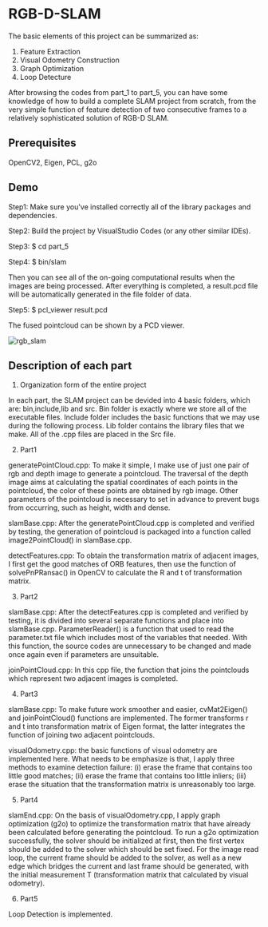 # RGB-D-SLAM

The basic elements of this project can be summarized as:
1. Feature Extraction
2. Visual Odometry Construction
3. Graph Optimization
4. Loop Detecture

After browsing the codes from part_1 to part_5, you can have some knowledge of how to build a complete SLAM project from scratch, from the very simple function of feature detection of two consecutive frames to a relatively sophisticated solution of RGB-D SLAM.  

Prerequisites
---
OpenCV2, Eigen, PCL, g2o

Demo
---
Step1: Make sure you've installed correctly all of the library packages and dependencies.

Step2: Build the project by VisualStudio Codes (or any other similar IDEs).

Step3: $ cd part_5

Step4: $ bin/slam

Then you can see all of the on-going computational results when the images are being processed. After everything is completed, a result.pcd file will be automatically generated in the file folder of data. 

Step5: $ pcl_viewer result.pcd

The fused pointcloud can be shown by a PCD viewer.

![rgb_slam](https://user-images.githubusercontent.com/85860671/153776131-0f5d19c4-6019-4f57-93d2-53288b7f438a.png)

Description of each part
----
1. Organization form of the entire project

In each part, the SLAM project can be devided into 4 basic folders, which are: bin,include,lib and src. Bin folder is exactly where we store all of the executable files. Include folder includes the basic functions that we may use during the following process. Lib folder contains the library files that we make. All of the .cpp files are placed in the Src file.

2. Part1

generatePointCloud.cpp: To make it simple, I make use of just one pair of rgb and depth image to generate a pointcloud. The traversal of the depth image aims at calculating the spatial coordinates of each points in the pointcloud, the color of these points are obtained by rgb image. Other parameters of the pointcloud is necessary to set in advance to prevent bugs from occurring, such as height, width and dense.  

slamBase.cpp: After the generatePointCloud.cpp is completed and verified by testing, the generation of pointcloud is packaged into a function called image2PointCloud() in slamBase.cpp.

detectFeatures.cpp: To obtain the transformation matrix of adjacent images, I first get the good matches of ORB features, then use the function of solvePnPRansac() in OpenCV to calculate the R and t of transformation matrix.

3. Part2

slamBase.cpp: After the detectFeatures.cpp is completed and verified by testing, it is divided into several separate functions and place into slamBase.cpp. ParameterReader() is a function that used to read the parameter.txt file which includes most of the variables that needed. With this function, the source codes are unnecessary to be changed and made once again even if parameters are unsuitable.

joinPointCloud.cpp: In this cpp file, the function that joins the pointclouds which represent two adjacent images is completed.

4. Part3

slamBase.cpp: To make future work smoother and easier, cvMat2Eigen() and joinPointCloud() functions are implemented. The former transforms r and t into transformation matrix of Eigen format, the latter integrates the function of joining two adjacent pointclouds.

visualOdometry.cpp: the basic functions of visual odometry are implemented here. What needs to be emphasize is that, I apply three methods to examine detection failure: (i) erase the frame that contains too little good matches; (ii) erase the frame that contains too little inliers; (iii) erase the situation that the transformation matrix is unreasonably too large.

5. Part4

slamEnd.cpp: On the basis of visualOdometry.cpp, I apply graph optimization (g2o) to optimize the transformation matrix that have already been calculated before generating the pointcloud. To run a g2o optimization successfully, the solver should be initialized at first, then the first vertex should be added to the solver which should be set fixed. For the image read loop, the current frame should be added to the solver, as well as a new edge which bridges the current and last frame should be generated, with the initial measurement T (transformation matrix that calculated by visual odometry).

6. Part5

Loop Detection is implemented.



